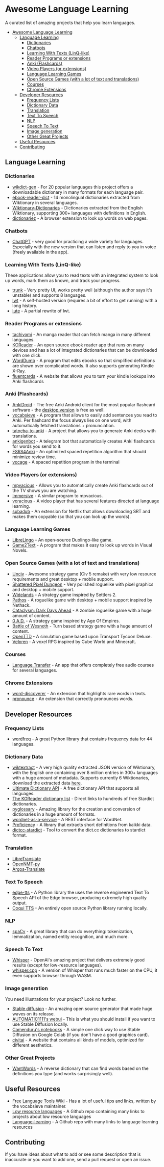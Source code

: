 # Awesome Language Learning
A curated list of amazing projects that help you learn languages.

- [Awesome Language Learning](#awesome-language-learning)
  - [Language Learning](#language-learning)
    - [Dictionaries](#dictionaries)
    - [Chatbots](#chatbots)
    - [Learning With Texts (LinQ-like)](#learning-with-texts-linq-like)
    - [Reader Programs or extensions](#reader-programs-or-extensions)
    - [Anki (Flashcards)](#anki-flashcards)
    - [Video Players (or extensions)](#video-players-or-extensions)
    - [Language Learning Games](#language-learning-games)
    - [Open Source Games (with a lot of text and translations)](#open-source-games-with-a-lot-of-text-and-translations)
    - [Courses](#courses)
    - [Chrome Extensions](#chrome-extensions)
  - [Developer Resources](#developer-resources)
    - [Frequency Lists](#frequency-lists)
    - [Dictionary Data](#dictionary-data)
    - [Translation](#translation)
    - [Text To Speech](#text-to-speech)
    - [NLP](#nlp)
    - [Speech To Text](#speech-to-text)
    - [Image generation](#image-generation)
    - [Other Great Projects](#other-great-projects)
  - [Useful Resources](#useful-resources)
  - [Contributing](#contributing)
## Language Learning

### Dictionaries
* [wikdict-gen](https://github.com/karlb/wikdict-gen) - For 20 popular languages this project offers a downloadable dictionary in many formats for each language pair.
* [ebook-reader-dict](https://github.com/BoboTiG/ebook-reader-dict) - 14 monolingual dictionaries extracted from Wiktionary in several languages.
* [Wiktionary-Dictionaries](https://github.com/Vuizur/Wiktionary-Dictionaries) - Dictionaries extracted from the English Wiktionary, supporting 300+ languages with definitions in English.
* [dictionariez](https://github.com/pnlpal/dictionariez) - A browser extension to look up words on web pages.

### Chatbots
* [ChatGPT](https://chat.openai.com/) - very good for practicing a wide variety for languages. Especially with the new version that can listen and reply to you in voice (freely available in the app).
  
### Learning With Texts (LinQ-like)
These applications allow you to read texts with an integrated system to look up words, mark them as known, and track your progress.
* [trunk](https://github.com/theiceshelf/trunk) - Very pretty UI, works pretty well (although the author says it's unstable) and supports 8 languages.
* [lwt](https://github.com/HugoFara/lwt) - A self-hosted version (requires a bit of effort to get running) with a long history.
* [lute](https://github.com/jzohrab/lute) - A partial rewrite of lwt.

### Reader Programs or extensions
* [tachiyomi](https://github.com/tachiyomiorg/tachiyomi) - An manga reader that can fetch manga in many different languages.
* [KOReader](https://github.com/koreader/koreader) - An open source ebook reader app that runs on many devices and has a lot of integrated dictionaries that can be downloaded with one click.
* [WordDumb](https://github.com/xxyzz/WordDumb) - A program that edits ebooks so that simplified definitions are shown over complicated words. It also supports generating Kindle X-Ray.
* [fluentcards](https://github.com/katspaugh/fluentcards) - A website that allows you to turn your kindle lookups into Anki flashcards

### Anki (Flashcards)
* [AnkiDroid](https://github.com/ankidroid/Anki-Android) - The free Anki Android client for the most popular flashcard software - the [desktop version](https://apps.ankiweb.net/) is free as well.
* [vocabsieve](https://github.com/FreeLanguageTools/vocabsieve) - A program that allows to easily add sentences you read to Anki. Per flashcard the focus always lies on one word, with automatically fetched translations + pronunciation.
* [tatoeba-to-anki](https://github.com/Vuizur/tatoeba-to-anki) - A project that allows you to generate Anki decks with translations.
* [ankigenbot](https://github.com/damaru2/ankigenbot) - A telegram bot that automatically creates Anki flashcards for words you send to it.
* [FSRS4Anki](https://github.com/open-spaced-repetition/fsrs4anki) - An optimized spaced repetition algorithm that should minimize review time.
* [vocage](https://github.com/proycon/vocage) - A spaced repetition program in the terminal

### Video Players (or extensions)
* [mpvacious](https://github.com/Ajatt-Tools/mpvacious) - Allows you to automatically create Anki flashcards out of the TV shows you are watching.
* [Immersive](https://github.com/Ben-Kerman/immersive) - A similar program to mpvacious.
* [voracious](https://github.com/rsimmons/voracious) - A video player that has several features directed at language learning.
* [subadub](https://github.com/rsimmons/subadub) - An extension for Netflix that allows downloading SRT and makes them copyable (so that you can look up the words).

### Language Learning Games
* [LibreLingo](https://github.com/LibreLingo/LibreLingo) - An open-source Duolingo-like game.
* [Game2Text](https://github.com/mathewthe2/Game2Text) - A program that makes it easy to look up words in Visual Novels.

### Open Source Games (with a lot of text and translations)
* [Unciv](https://github.com/yairm210/Unciv) - Awesome strategy game (Civ 5 remake) with very low resource requirements and great desktop + mobile support.
* [Shattered Pixel Dungeon](https://github.com/00-Evan/shattered-pixel-dungeon) - Very polished roguelike with pixel graphics and desktop + mobile support.
* [Widelands](https://github.com/widelands/widelands) - A strategy game inspired by Settlers 2.
* [Pathos](https://github.com/callanh/pathos-official) - A roguelike game with desktop + mobile support inspired by Nethack.
* [Cataclysm: Dark Days Ahead](https://github.com/CleverRaven/Cataclysm-DDA/tree/master) - A zombie roguelike game with a huge amount of content.
* [0 A.D.](https://play0ad.com/) - A strategy game inspired by Age Of Empires.
* [Battle of Wesnoth](https://github.com/wesnoth/wesnoth) - Turn based strategy game with a huge amount of content.
* [OpenTTD](https://github.com/OpenTTD/OpenTTD) - A simulation game based upon Transport Tycoon Deluxe.
* [Veloren](https://veloren.net/) - A voxel RPG inspired by Cube World and Minecraft.

### Courses
* [Language Transfer](https://github.com/language-transfer/lt-app) - An app that offers completely free audio courses for several languages.

### Chrome Extensions
* [word-discoverer](https://github.com/mechatroner/word-discoverer) - An extension that highlights rare words in texts.
* [pronounce](https://github.com/filipeisho/pronounce) - An extension that correctly pronounces words.

## Developer Resources

### Frequency Lists
* [wordfreq](https://github.com/rspeer/wordfreq) - A great Python library that contains frequency data for 44 languages.

### Dictionary Data
* [wiktextract](https://github.com/tatuylonen/wiktextract) - A very high quality extracted JSON version of Wiktionary, with the English one containing over 8 million entries in 300+ languages with a huge amount of metadata. Supports currently 6 Wiktionaries, download the extracted data [here](https://kaikki.org/dictionary/rawdata.html).
* [Ultimate Dictionary API](https://github.com/Vuizur/ultimate-dictionary-api) - A free dictionary API that supports all languages.
* [The KOReader dictionary list](https://github.com/koreader/koreader/blob/master/frontend/ui/data/dictionaries.lua) - Direct links to hundreds of free Stardict dictionaries.
* [pyglossary](https://github.com/ilius/pyglossary) - Amazing library for the creation and conversion of dictionaries in a huge amount of formats.
* [wordnet-as-a-service](https://github.com/jacopofar/wordnet-as-a-service) - A REST interface for WordNet.
* [Proficiency](https://github.com/xxyzz/Proficiency/tree/master) - A library that extracts short definitions from kaikki data.
* [dictcc-stardict](https://github.com/Linus789/dictcc-stardict) - Tool to convert the dict.cc dictionaries to stardict format.

### Translation
* [LibreTranslate](https://github.com/LibreTranslate/LibreTranslate)
* [OpenNMT-py](https://github.com/OpenNMT/OpenNMT-py)
* [Argos-Translate](https://github.com/argosopentech/argos-translate)

### Text To Speech
* [edge-tts](https://github.com/rany2/edge-tts) - A Python library the uses the reverse engineered Text To Speech API of the Edge browser, producing extremely high quality output.
* [Coqui TTS](https://github.com/coqui-ai/TTS) - An entirely open source Python library running locally.

### NLP
* [spaCy](https://github.com/explosion/spaCy) - A great library that can do everything: tokenization, lemmatization, named entity recognition, and much more.
  
### Speech To Text
* [Whisper](https://github.com/openai/whisper) - OpenAI's amazing project that delivers extremely good results (except for low-resource languages).
* [whisper.cpp](https://github.com/ggerganov/whisper.cpp) - A version of Whisper that runs much faster on the CPU, it even supports browser through WASM.

### Image generation
You need illustrations for your project? Look no further.
* [Stable diffusion](https://github.com/CompVis/stable-diffusion) - An amazing open source generator that made huge waves on its release.
* [AUTOMATIC1111's webui](https://github.com/AUTOMATIC1111/stable-diffusion-webui) - This is what you should install if you want to use Stable Diffusion locally.
* [Camenduru's notebooks](https://github.com/camenduru/stable-diffusion-webui-colab) - A simple one click way to use Stable Diffusion on Google Colab (if you don't have a good graphics card).
* [civitai](https://github.com/civitai/civitai) - A website that contains all kinds of models, optimized for different aesthetics.

### Other Great Projects
* [WantWords](https://github.com/thunlp/WantWords) - A reverse dictionary that can find words based on the definitions you type (and works surprisingly well).

## Useful Resources

* [Free Language Tools Wiki](https://wiki.freelanguagetools.org/quickstart) - Has a lot of useful tips and links, written by the vocabsieve maintainer.
* [Low resource languages](https://github.com/RichardLitt/low-resource-languages) - A Github repo containing many links to projects about low resource languages
* [Language-learning](https://github.com/tigertv/language-learning) - A Github repo with many links to language learning resources

## Contributing
If you have ideas about what to add or see some description that is inaccurate or you want to add one, send a pull request or open an issue.
